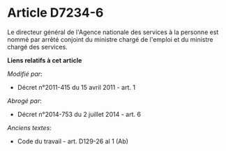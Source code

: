 # Article D7234-6

Le directeur général de l'Agence nationale des services à la personne est nommé par arrêté conjoint du ministre chargé de
l'emploi et du ministre chargé des services.

**Liens relatifs à cet article**

_Modifié par_:

  - Décret n°2011-415 du 15 avril 2011 - art. 1

_Abrogé par_:

  - Décret n°2014-753 du 2 juillet 2014 - art. 6

_Anciens textes_:

  - Code du travail - art. D129-26 al 1 (Ab)
